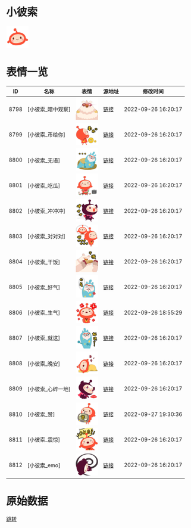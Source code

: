 # 小彼索

<img src="./cover.png" height="60" alt="cover" />

# 表情一览

|ID|名称|表情|源地址|修改时间|
|----|----|----|----|----|
|8798|[小彼索_暗中观察]|<img src="./pic/008798_%5B小彼索_暗中观察%5D.png" height="60" alt="暗中观察"/>|[链接](http://i0.hdslb.com/bfs/emote/d93caef0818a21dece74e7a08bea93e0bd213f85.png)|2022-09-26 16:20:17|
|8799|[小彼索_币给你]|<img src="./pic/008799_%5B小彼索_币给你%5D.png" height="60" alt="币给你"/>|[链接](http://i0.hdslb.com/bfs/emote/59fc556c85da39e4ad06b06e46fa6ee4597196f2.png)|2022-09-26 16:20:17|
|8800|[小彼索_无语]|<img src="./pic/008800_%5B小彼索_无语%5D.png" height="60" alt="无语"/>|[链接](http://i0.hdslb.com/bfs/emote/93cc73d9da81478266143b30174d1c7ca03c6b45.png)|2022-09-26 16:20:17|
|8801|[小彼索_吃瓜]|<img src="./pic/008801_%5B小彼索_吃瓜%5D.png" height="60" alt="吃瓜"/>|[链接](http://i0.hdslb.com/bfs/emote/26c10ebdba422921fffa160b317d956d30aa5fcb.png)|2022-09-26 16:20:17|
|8802|[小彼索_冲冲冲]|<img src="./pic/008802_%5B小彼索_冲冲冲%5D.png" height="60" alt="冲冲冲"/>|[链接](http://i0.hdslb.com/bfs/emote/d8f80c13d5ceca59332ec7b73feb87250411af59.png)|2022-09-26 16:20:17|
|8803|[小彼索_对对对]|<img src="./pic/008803_%5B小彼索_对对对%5D.png" height="60" alt="对对对"/>|[链接](http://i0.hdslb.com/bfs/emote/b8bf96cea1fc434c7b28cab9eb5ef1ef5fb858c4.png)|2022-09-26 16:20:17|
|8804|[小彼索_干饭]|<img src="./pic/008804_%5B小彼索_干饭%5D.png" height="60" alt="干饭"/>|[链接](http://i0.hdslb.com/bfs/emote/adbfec735e5c8948f9bc3121e4c839142fcfe61d.png)|2022-09-26 16:20:17|
|8805|[小彼索_好气]|<img src="./pic/008805_%5B小彼索_好气%5D.png" height="60" alt="好气"/>|[链接](http://i0.hdslb.com/bfs/emote/4a7e7cc76a2c18914aa852d904ca3ada9cb5f8c9.png)|2022-09-26 16:20:17|
|8806|[小彼索_生气]|<img src="./pic/008806_%5B小彼索_生气%5D.png" height="60" alt="生气"/>|[链接](http://i0.hdslb.com/bfs/emote/8669dfbecf610065038106c646f507ed71c1a3a6.png)|2022-09-26 18:55:29|
|8807|[小彼索_就这]|<img src="./pic/008807_%5B小彼索_就这%5D.png" height="60" alt="就这"/>|[链接](http://i0.hdslb.com/bfs/emote/11508d88c2a3ee8e82c44abc61e72bbe97b9c8f0.png)|2022-09-26 16:20:17|
|8808|[小彼索_晚安]|<img src="./pic/008808_%5B小彼索_晚安%5D.png" height="60" alt="晚安"/>|[链接](http://i0.hdslb.com/bfs/emote/0c45f7bf10aa74033539c96153e378c98b8d3812.png)|2022-09-26 16:20:17|
|8809|[小彼索_心碎一地]|<img src="./pic/008809_%5B小彼索_心碎一地%5D.png" height="60" alt="心碎一地"/>|[链接](http://i0.hdslb.com/bfs/emote/53204c795086408ae37cae82a8f4d8e147e57c3a.png)|2022-09-26 16:20:17|
|8810|[小彼索_赞]|<img src="./pic/008810_%5B小彼索_赞%5D.png" height="60" alt="赞"/>|[链接](http://i0.hdslb.com/bfs/emote/e0a05d1fac54fdd41b67214211b6f3437be2e96c.png)|2022-09-27 19:30:36|
|8811|[小彼索_震惊]|<img src="./pic/008811_%5B小彼索_震惊%5D.png" height="60" alt="震惊"/>|[链接](http://i0.hdslb.com/bfs/emote/6c04a5dbf093af073e69718dedde06e5f6be101d.png)|2022-09-26 16:20:17|
|8812|[小彼索_emo]|<img src="./pic/008812_%5B小彼索_emo%5D.png" height="60" alt="emo"/>|[链接](http://i0.hdslb.com/bfs/emote/c99527065a6e4d93b6fc2f90b3529c74d08f6e23.png)|2022-09-26 16:20:17|

# 原始数据

[跳转](./raw.json)

